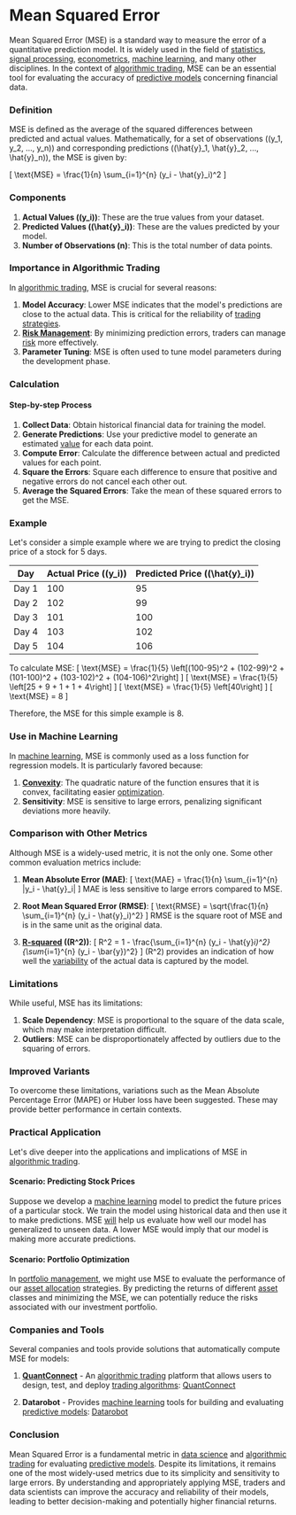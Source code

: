 # Mean Squared Error

Mean Squared Error (MSE) is a standard way to measure the error of a quantitative prediction model. It is widely used in the field of [statistics](../s/statistics.md), [signal processing](../s/signal_processing_in_trading.md), [econometrics](../e/econometrics_in_trading.md), [machine learning](../m/machine_learning.md), and many other disciplines. In the context of [algorithmic trading](../a/algorithmic_trading.md), MSE can be an essential tool for evaluating the accuracy of [predictive models](../p/predictive_models_in_trading.md) concerning financial data.

### Definition
MSE is defined as the average of the squared differences between predicted and actual values. Mathematically, for a set of observations \((y_1, y_2, ..., y_n)\) and corresponding predictions \((\hat{y}_1, \hat{y}_2, ..., \hat{y}_n)\), the MSE is given by:

\[
\text{MSE} = \frac{1}{n} \sum_{i=1}^{n} (y_i - \hat{y}_i)^2
\]

### Components
1. **Actual Values (\(y_i\))**: These are the true values from your dataset.
2. **Predicted Values (\(\hat{y}_i\))**: These are the values predicted by your model.
3. **Number of Observations (n)**: This is the total number of data points.

### Importance in Algorithmic Trading
In [algorithmic trading](../a/algorithmic_trading.md), MSE is crucial for several reasons:
1. **Model Accuracy**: Lower MSE indicates that the model's predictions are close to the actual data. This is critical for the reliability of [trading strategies](../t/trading_strategies.md).
2. **[Risk Management](../r/risk_management.md)**: By minimizing prediction errors, traders can manage [risk](../r/risk.md) more effectively.
3. **Parameter Tuning**: MSE is often used to tune model parameters during the development phase.

### Calculation

#### Step-by-step Process
1. **Collect Data**: Obtain historical financial data for training the model.
2. **Generate Predictions**: Use your predictive model to generate an estimated [value](../v/value.md) for each data point.
3. **Compute Error**: Calculate the difference between actual and predicted values for each point.
4. **Square the Errors**: Square each difference to ensure that positive and negative errors do not cancel each other out.
5. **Average the Squared Errors**: Take the mean of these squared errors to get the MSE.

### Example
Let's consider a simple example where we are trying to predict the closing price of a stock for 5 days.

| Day     | Actual Price (\(y_i\)) | Predicted Price (\(\hat{y}_i\)) |
|---------|-------------------------|---------------------------------|
| Day 1   | 100                     | 95                              |
| Day 2   | 102                     | 99                              |
| Day 3   | 101                     | 100                             |
| Day 4   | 103                     | 102                             |
| Day 5   | 104                     | 106                             |

To calculate MSE:
\[
\text{MSE} = \frac{1}{5} \left[(100-95)^2 + (102-99)^2 + (101-100)^2 + (103-102)^2 + (104-106)^2\right]
\]
\[
\text{MSE} = \frac{1}{5} \left[25 + 9 + 1 + 1 + 4\right]
\]
\[
\text{MSE} = \frac{1}{5} \left[40\right]
\]
\[
\text{MSE} = 8
\]

Therefore, the MSE for this simple example is 8.

### Use in Machine Learning
In [machine learning](../m/machine_learning.md), MSE is commonly used as a loss function for regression models. It is particularly favored because:
1. **[Convexity](../c/convexity.md)**: The quadratic nature of the function ensures that it is convex, facilitating easier [optimization](../o/optimization.md).
2. **Sensitivity**: MSE is sensitive to large errors, penalizing significant deviations more heavily.

### Comparison with Other Metrics
Although MSE is a widely-used metric, it is not the only one. Some other common evaluation metrics include:

1. **Mean Absolute Error (MAE)**:
   \[
   \text{MAE} = \frac{1}{n} \sum_{i=1}^{n} |y_i - \hat{y}_i|
   \]
   MAE is less sensitive to large errors compared to MSE.

2. **Root Mean Squared Error (RMSE)**:
   \[
   \text{RMSE} = \sqrt{\frac{1}{n} \sum_{i=1}^{n} (y_i - \hat{y}_i)^2}
   \]
   RMSE is the square root of MSE and is in the same unit as the original data.

3. **[R-squared](../r/r-squared_in_trading.md) (\(R^2\))**:
   \[
   R^2 = 1 - \frac{\sum_{i=1}^{n} (y_i - \hat{y}_i)^2}{\sum_{i=1}^{n} (y_i - \bar{y})^2}
   \]
   \(R^2\) provides an indication of how well the [variability](../v/variability.md) of the actual data is captured by the model.

### Limitations
While useful, MSE has its limitations:
1. **Scale Dependency**: MSE is proportional to the square of the data scale, which may make interpretation difficult.
2. **Outliers**: MSE can be disproportionately affected by outliers due to the squaring of errors.

### Improved Variants
To overcome these limitations, variations such as the Mean Absolute Percentage Error (MAPE) or Huber loss have been suggested. These may provide better performance in certain contexts.

### Practical Application
Let's dive deeper into the applications and implications of MSE in [algorithmic trading](../a/algorithmic_trading.md).

#### Scenario: Predicting Stock Prices
Suppose we develop a [machine learning](../m/machine_learning.md) model to predict the future prices of a particular stock. We train the model using historical data and then use it to make predictions. MSE [will](../w/will.md) help us evaluate how well our model has generalized to unseen data. A lower MSE would imply that our model is making more accurate predictions.

#### Scenario: Portfolio Optimization
In [portfolio management](../p/portfolio_management.md), we might use MSE to evaluate the performance of our [asset allocation](../a/asset_allocation.md) strategies. By predicting the returns of different [asset](../a/asset.md) classes and minimizing the MSE, we can potentially reduce the risks associated with our investment portfolio.

### Companies and Tools
Several companies and tools provide solutions that automatically compute MSE for models:
1. **[QuantConnect](../q/quantconnect.md)** - An [algorithmic trading](../a/algorithmic_trading.md) platform that allows users to design, test, and deploy [trading algorithms](../t/trading_algorithms.md): [QuantConnect](https://www.quantconnect.com)

2. **Datarobot** - Provides [machine learning](../m/machine_learning.md) tools for building and evaluating [predictive models](../p/predictive_models_in_trading.md): [Datarobot](https://www.datarobot.com)

### Conclusion
Mean Squared Error is a fundamental metric in [data science](../d/data_science_in_trading.md) and [algorithmic trading](../a/algorithmic_trading.md) for evaluating [predictive models](../p/predictive_models_in_trading.md). Despite its limitations, it remains one of the most widely-used metrics due to its simplicity and sensitivity to large errors. By understanding and appropriately applying MSE, traders and data scientists can improve the accuracy and reliability of their models, leading to better decision-making and potentially higher financial returns.
